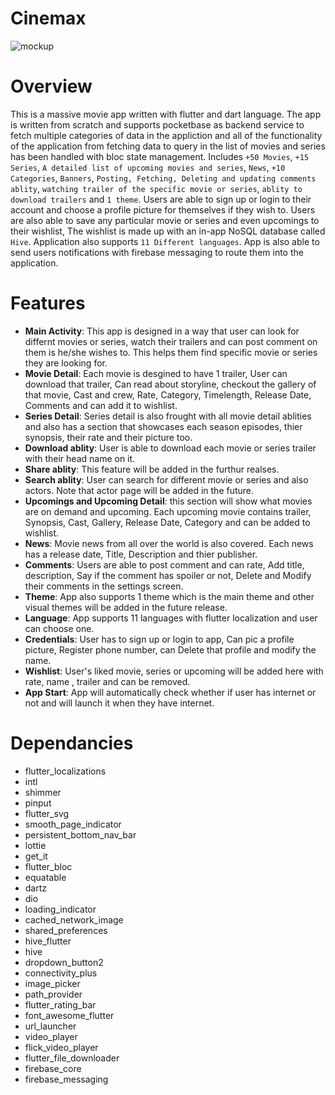 # Cinemax
![mockup](assets/mockup.png)

# Overview 
This is a massive movie app written with flutter and dart language. The app is written from scratch and supports pocketbase as backend service to fetch multiple categories of data in the appliction and all of the functionality of the application from fetching data to query in the list of movies and series has been handled with bloc state management. Includes `+50 Movies`, `+15 Series`, `A detailed list of upcoming movies and series`, `News`, `+10 Categories`, `Banners`, `Posting, Fetching, Deleting and updating comments ablity`, `watching trailer of the specific movie or series`, `ablity to download trailers` and `1 theme`. Users are able to sign up or login to their account and choose a profile picture for themselves if they wish to. Users are also able to save any particular movie or series and even upcomings to their wishlist, The wishlist is made up with an in-app NoSQL database called `Hive`. Application also supports `11 Different languages`. App is also able to send users notifications with firebase messaging to route them into the application.

# Features

- **Main Activity**: This app is designed in a way that user can look for differnt movies or series, watch their trailers and can post comment on them is he/she wishes to. This helps them find specific movie or series they are looking for.
- **Movie Detail**: Each movie is desgined to have 1 trailer, User can download that trailer, Can read about storyline, checkout the gallery of that movie, Cast and crew, Rate, Category, Timelength, Release Date, Comments and can add it to wishlist.
- **Series Detail**: Series detail is also frought with all movie detail ablities and also has a section that showcases each season episodes, thier synopsis, their rate and their picture too.
- **Download ablity**: User is able to download each movie or series trailer with their head name on it.
- **Share ablity**: This feature will be added in the furthur realses.
- **Search ablity**: User can search for different movie or series and also actors. Note that actor page will be added in the future.
- **Upcomings and Upcoming Detail**: this section will show what movies are on demand and upcoming. Each upcoming movie contains trailer, Synopsis, Cast, Gallery, Release Date, Category and can be added to wishlist.
- **News**: Movie news from all over the world is also covered. Each news has a release date, Title, Description and thier publisher.
- **Comments**: Users are able to post comment and can rate, Add title, description, Say if the comment has spoiler or not, Delete and Modify their comments in the settings screen.
- **Theme**: App also supports 1 theme which is the main theme and other visual themes will be added in the future release.
- **Language**: App supports 11 languages with flutter localization and user can choose one.
- **Credentials**: User has to sign up or login to app, Can pic a profile picture, Register phone number, can Delete that profile and modify the name.
- **Wishlist**: User's liked movie, series or upcoming will be added here with rate, name , trailer and can be removed.
- **App Start**: App will automatically check whether if user has internet or not and will launch it when they have internet.


# Dependancies
  - flutter_localizations
  - intl
  - shimmer
  - pinput
  - flutter_svg
  - smooth_page_indicator
  - persistent_bottom_nav_bar
  - lottie
  - get_it
  - flutter_bloc
  - equatable
  - dartz
  - dio
  - loading_indicator
  - cached_network_image
  - shared_preferences
  - hive_flutter
  - hive
  - dropdown_button2
  - connectivity_plus
  - image_picker
  - path_provider
  - flutter_rating_bar
  - font_awesome_flutter
  - url_launcher
  - video_player
  - flick_video_player
  - flutter_file_downloader
  - firebase_core
  - firebase_messaging
